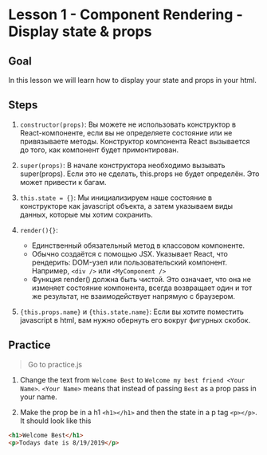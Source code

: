 # Lesson 1 - Component Rendering - Display state & props

## Goal

In this lesson we will learn how to display your state and props in your html.

## Steps

1. `constructor(props)`: Вы можете не использовать конструктор в React-компоненте, если вы не определяете состояние или не привязываете методы. Конструктор компонента React вызывается до того, как компонент будет примонтирован.

2. `super(props)`: В начале конструктора необходимо вызывать super(props). Если это не сделать, this.props не будет определён. Это может привести к багам.

3. `this.state = {}`: Мы инициализируем наше состояние в конструкторе как javascript объекта, а затем указываем виды данных, которые мы хотим сохранить.

4. `render(){}`:

    - Eдинственный обязательный метод в классовом компоненте.
    - Обычно создаётся с помощью JSX. Указывает React, что рендерить: DOM-узел или пользовательский компонент. Например, `<div />` или `<MyComponent />`
    - Функция render() должна быть чистой. Это означает, что она не изменяет состояние компонента, всегда возвращает один и тот же результат, не взаимодействует напрямую с браузером.

5. `{this.props.name}` и `{this.state.name}`: Если вы хотите поместить javascript в html, вам нужно обернуть его вокруг фигурных скобок.

## Practice

> Go to practice.js

1. Change the text from `Welcome Best` to `Welcome my best friend <Your Name>`. `<Your Name>` means that instead of passing `Best` as a prop pass in your name.

2. Make the prop be in a h1 `<h1></h1>` and then the state in a p tag `<p></p>`. It should look like this

```html
<h1>Welcome Best</h1>
<p>Todays date is 8/19/2019</p>
```

